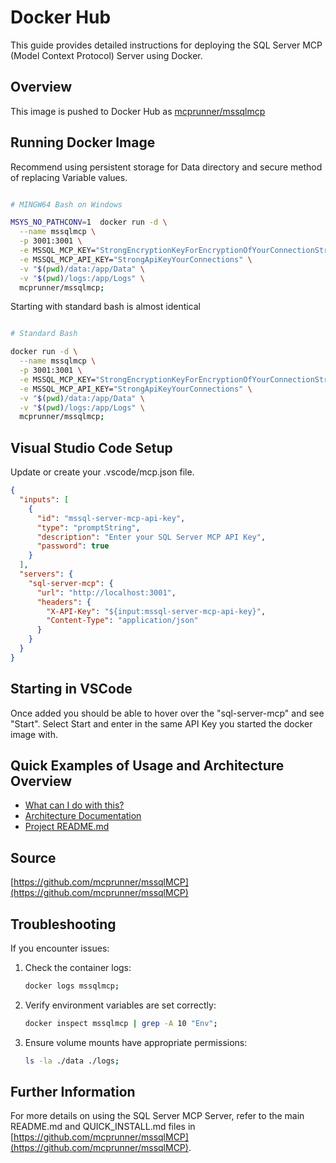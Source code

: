 # Docker Hub

This guide provides detailed instructions for deploying the SQL Server MCP (Model Context Protocol) Server using Docker.

## Overview

This image is pushed to Docker Hub as [mcprunner/mssqlmcp](https://hub.docker.com/repository/docker/mcprunner/mssqlmcp)

## Running Docker Image

Recommend using persistent storage for Data directory and secure method of replacing Variable values.

```bash

# MINGW64 Bash on Windows

MSYS_NO_PATHCONV=1  docker run -d \
  --name mssqlmcp \
  -p 3001:3001 \
  -e MSSQL_MCP_KEY="StrongEncryptionKeyForEncryptionOfYourConnectionStrings" \
  -e MSSQL_MCP_API_KEY="StrongApiKeyYourConnections" \
  -v "$(pwd)/data:/app/Data" \
  -v "$(pwd)/logs:/app/Logs" \
  mcprunner/mssqlmcp;

```

Starting with standard bash is almost identical

```bash

# Standard Bash

docker run -d \
  --name mssqlmcp \
  -p 3001:3001 \
  -e MSSQL_MCP_KEY="StrongEncryptionKeyForEncryptionOfYourConnectionStrings" \
  -e MSSQL_MCP_API_KEY="StrongApiKeyYourConnections" \
  -v "$(pwd)/data:/app/Data" \
  -v "$(pwd)/logs:/app/Logs" \
  mcprunner/mssqlmcp;

```

## Visual Studio Code Setup

Update or create your .vscode/mcp.json file.

```json
{
  "inputs": [
    {
      "id": "mssql-server-mcp-api-key",
      "type": "promptString",
      "description": "Enter your SQL Server MCP API Key",
      "password": true
    }
  ],
  "servers": {
    "sql-server-mcp": {
      "url": "http://localhost:3001",
      "headers": {
        "X-API-Key": "${input:mssql-server-mcp-api-key}",
        "Content-Type": "application/json"
      }
    }
  }
}
```

## Starting in VSCode

Once added you should be able to hover over the "sql-server-mcp" and see "Start". Select Start and enter in the same API Key you started the docker image with.

## Quick Examples of Usage and Architecture Overview

- [What can I do with this?](https://github.com/mcprunner/mssqlMCP/blob/master/Documentation/EXAMPLE_USAGE.md)
- [Architecture Documentation](https://github.com/mcprunner/mssqlMCP/blob/master/Documentation/Architecture.md)
- [Project README.md](https://github.com/mcprunner/mssqlMCP/blob/master/README.md)

## Source

[https://github.com/mcprunner/mssqlMCP](https://github.com/mcprunner/mssqlMCP)

## Troubleshooting

If you encounter issues:

1. Check the container logs:

   ```bash
   docker logs mssqlmcp;
   ```

2. Verify environment variables are set correctly:

   ```bash
   docker inspect mssqlmcp | grep -A 10 "Env";
   ```

3. Ensure volume mounts have appropriate permissions:
   ```bash
   ls -la ./data ./logs;
   ```

## Further Information

For more details on using the SQL Server MCP Server, refer to the main README.md and QUICK_INSTALL.md files in [https://github.com/mcprunner/mssqlMCP](https://github.com/mcprunner/mssqlMCP).
